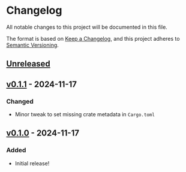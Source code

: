 # Changelog

All notable changes to this project will be documented in this file.

The format is based on [Keep a Changelog](https://keepachangelog.com/en/1.0.0/), and this project adheres to [Semantic Versioning](https://semver.org/spec/v2.0.0.html).

## [Unreleased]

## [v0.1.1] - 2024-11-17

### Changed
- Minor tweak to set missing crate metadata in `Cargo.toml`

## [v0.1.0] - 2024-11-17

### Added
- Initial release!

[Unreleased]: https://github.com/kylewlacy/zstd-framed/compare/v0.1.1...main
[v0.1.1]: https://github.com/kylewlacy/zstd-framed/compare/v0.1.0...v0.1.1
[v0.1.0]: https://github.com/kylewlacy/zstd-framed/releases/tag/v0.1.0
